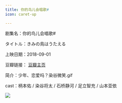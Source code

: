 ```yaml
---
title: 你的鸟儿会唱歌#
icon: caret-up

---
```


剧集名：你的鸟儿会唱歌#

タイトル：きみの鳥はうたえる

上映日期：2018-09-01

豆瓣链接： [豆瓣主页](https://movie.douban.com/subject/26969120/)

简介：少年、恋爱吗？染谷微笑.gif ​​​

cast：柄本佑 / 染谷将太 / 石桥静河 / 足立智充 / 山本亚依

![](https://listpic.tsgsanjiao.com/movie/2018/2018ndnehcg.jpg)